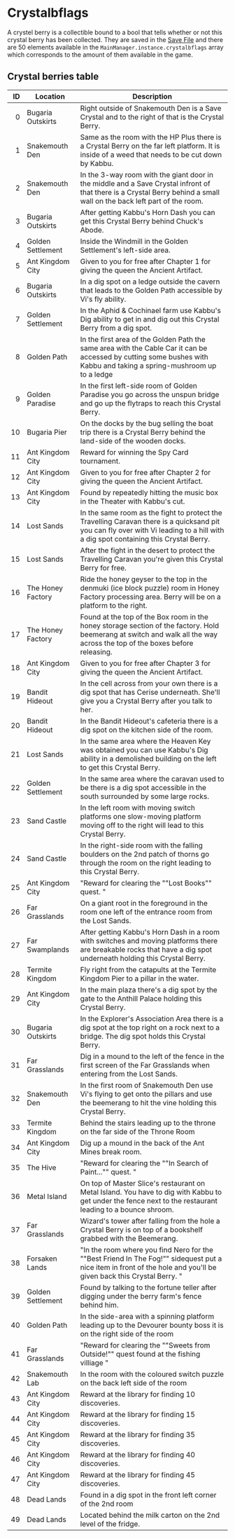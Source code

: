 # Crystalbflags

A crystel berry is a collectible bound to a bool that tells whether or not this crystal berry has been collected. They are saved in the [Save File](../Save%20File.md) and there are 50 elements available in the `MainManager.instance.crystalbflags` array which corresponds to the amount of them available in the game.

## Crystal berries table

|ID|Location|Description|
|--:|--------|-----------|
|0|Bugaria Outskirts|Right outside of Snakemouth Den is a Save Crystal and to the right of that is the Crystal Berry.|
|1|Snakemouth Den|Same as the room with the HP Plus there is a Crystal Berry on the far left platform. It is inside of a weed that needs to be cut down by Kabbu.|
|2|Snakemouth Den|In the 3-way room with the giant door in the middle and a Save Crystal infront of that there is a Crystal Berry behind a small wall on the back left part of the room.|
|3|Bugaria Outskirts|After getting Kabbu's Horn Dash you can get this Crystal Berry behind Chuck's Abode.|
|4|Golden Settlement|Inside the Windmill in the Golden Settlement's left-side area.|
|5|Ant Kingdom City|Given to you for free after Chapter 1 for giving the queen the Ancient Artifact.|
|6|Bugaria Outskirts|In a dig spot on a ledge outside the cavern that leads to the Golden Path accessible by Vi's fly ability.|
|7|Golden Settlement|In the Aphid & Cochinael farm use Kabbu's Dig ability to get in and dig out this Crystal Berry from a dig spot.|
|8|Golden Path|In the first area of the Golden Path the same area with the Cable Car it can be accessed by cutting some bushes with Kabbu and taking a spring-mushroom up to a ledge|
|9|Golden Paradise|In the first left-side room of Golden Paradise you go across the unspun bridge and go up the flytraps to reach this Crystal Berry.|
|10|Bugaria Pier|On the docks by the bug selling the boat trip there is a Crystal Berry behind the land-side of the wooden docks.|
|11|Ant Kingdom City|Reward for winning the Spy Card tournament.|
|12|Ant Kingdom City|Given to you for free after Chapter 2 for giving the queen the Ancient Artifact.|
|13|Ant Kingdom City|Found by repeatedly hitting the music box in the Theater with Kabbu's cut.|
|14|Lost Sands|In the same room as the fight to protect the Travelling Caravan there is a quicksand pit you can fly over with Vi leading to a hill with a dig spot containing this Crystal Berry.|
|15|Lost Sands|After the fight in the desert to protect the Travelling Caravan you're given this Crystal Berry for free.|
|16|The Honey Factory|Ride the honey geyser to the top in the denmuki (ice block puzzle) room in Honey Factory processing area.  Berry will be on a platform to the right.|
|17|The Honey Factory|Found at the top of the Box room in the honey storage section of the factory. Hold beemerang at switch and walk all the way across the top of the boxes before releasing.|
|18|Ant Kingdom City|Given to you for free after Chapter 3 for giving the queen the Ancient Artifact.|
|19|Bandit Hideout|In the cell across from your own there is a dig spot that has Cerise underneath. She'll give you a Crystal Berry after you talk to her.|
|20|Bandit Hideout|In the Bandit Hideout's cafeteria there is a dig spot on the kitchen side of the room.|
|21|Lost Sands|In the same area where the Heaven Key was obtained you can use Kabbu's Dig ability in a demolished building on the left to get this Crystal Berry.|
|22|Golden Settlement|In the same area where the caravan used to be there is a dig spot accessible in the south surrounded by some large rocks.|
|23|Sand Castle|In the left room with moving switch platforms one slow-moving platform moving off to the right will lead to this Crystal Berry.|
|24|Sand Castle|In the right-side room with the falling boulders on the 2nd patch of thorns go through the room on the right leading to this Crystal Berry.|
|25|Ant Kingdom City|"Reward for clearing the ""Lost Books"" quest.   "|
|26|Far Grasslands|On a giant root in the foreground in the room one left of the entrance room from the Lost Sands.|
|27|Far Swamplands|After getting Kabbu's Horn Dash in a room with switches and moving platforms there are breakable rocks that have a dig spot underneath holding this Crystal Berry.|
|28|Termite Kingdom|Fly right from the catapults at the Termite Kingdom Pier to a pillar in the water.|
|29|Ant Kingdom City|In the main plaza there's a dig spot by the gate to the Anthill Palace holding this Crystal Berry.|
|30|Bugaria Outskirts|In the Explorer's Association Area there is a dig spot at the top right on a rock next to a bridge. The dig spot holds this Crystal Berry.|
|31|Far Grasslands|Dig in a mound to the left of the fence in the first screen of the Far Grasslands when entering from the Lost Sands.|
|32|Snakemouth Den|In the first room of Snakemouth Den use Vi's flying to get onto the pillars and use the beemerang to hit the vine holding this Crystal Berry.|
|33|Termite Kingdom|Behind the stairs leading up to the throne on the far side of the Throne Room|
|34|Ant Kingdom City|Dig up a mound in the back of the Ant Mines break room.|
|35|The Hive|"Reward for clearing the ""In Search of Paint..."" quest.   "|
|36|Metal Island|On top of Master Slice's restaurant on Metal Island. You have to dig with Kabbu to get under the fence next to the restaurant leading to a bounce shroom.|
|37|Far Grasslands|Wizard's tower after falling from the hole a Crystal Berry is on top of a bookshelf grabbed with the Beemerang.|
|38|Forsaken Lands|"In the room where you find Nero for the ""Best Friend In The Fog!"" sidequest put a nice item in front of the hole and you'll be given back this Crystal Berry. "|
|39|Golden Settlement|Found by talking to the fortune teller after digging under the berry farm's fence behind him.|
|40|Golden Path|In the side-area with a spinning platform leading up to the Devourer bounty boss it is on the right side of the room|
|41|Far Grasslands|"Reward for clearing the ""Sweets from Outside!"" quest found at the fishing villiage  "|
|42|Snakemouth Lab|In the room with the coloured switch puzzle on the back left side of the room|
|43|Ant Kingdom City|Reward at the library for finding 10 discoveries.|
|44|Ant Kingdom City|Reward at the library for finding 15 discoveries.|
|45|Ant Kingdom City|Reward at the library for finding 35 discoveries.|
|46|Ant Kingdom City|Reward at the library for finding 40 discoveries.|
|47|Ant Kingdom City|Reward at the library for finding 45 discoveries.|
|48|Dead Lands|Found in a dig spot in the front left corner of the 2nd room|
|49|Dead Lands|Located behind the milk carton on the 2nd level of the fridge.|
